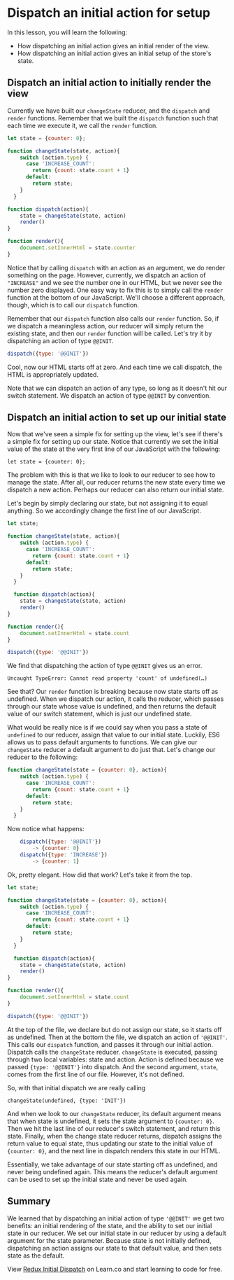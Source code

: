 Dispatch an initial action for setup
==============

In this lesson, you will learn the following:

* How dispatching an initial action gives an initial render of the view.
* How dispatching an initial action gives an initial setup of the store's state.

## Dispatch an initial action to initially render the view

Currently we have built our `changeState` reducer, and the `dispatch` and `render` functions.  Remember that we built the `dispatch` function such that each time we execute it, we call the `render` function.  

```javascript
let state = {counter: 0};

function changeState(state, action){
    switch (action.type) {
      case 'INCREASE_COUNT':
        return {count: state.count + 1}
      default:
        return state;
    }
  }

function dispatch(action){
	state = changeState(state, action)
	render()
}

function render(){
	document.setInnerHtml = state.counter
}
```

Notice that by calling `dispatch` with an action as an argument, we do render something on the page.  However, currently, we dispatch an action of `"INCREASE"` and we see the number one in our HTML, but we never see the number zero displayed.  One easy way to fix this is to simply call the `render` function at the bottom of our JavaScript. We'll choose a different approach, though, which is to call our `dispatch` function.  

Remember that our `dispatch` function also calls our `render` function.  So, if we dispatch a meaningless action, our reducer will simply return the existing state, and then our `render` function will be called.  Let's try it by dispatching an action of type `@@INIT`.

```javascript
dispatch({type: '@@INIT'})
```

Cool, now our HTML starts off at zero.  And each time we call dispatch, the HTML is appropriately updated.  

Note that we can dispatch an action of any type, so long as it doesn't hit our switch statement.  We dispatch an action of type `@@INIT` by convention.

## Dispatch an initial action to set up our initial state

Now that we've seen a simple fix for setting up the view, let's see if there's a simple fix for setting up our state.  Notice that currently we set the initial value of the state at the very first line of our JavaScript with the following:

	let state = {counter: 0};

The problem with this is that we like to look to our reducer to see how to manage the state.  After all, our reducer returns the new state every time we dispatch a new action.  Perhaps our reducer can also return our initial state.  

Let's begin by simply declaring our state, but not assigning it to equal anything.  So we accordingly change the first line of our JavaScript.
```javascript
let state;
```
```javascript
function changeState(state, action){
    switch (action.type) {
      case 'INCREASE_COUNT':
        return {count: state.count + 1}
      default:
        return state;
    }
  }

  function dispatch(action){
	state = changeState(state, action)
	render()
}

function render(){
	document.setInnerHtml = state.count
}

dispatch({type: '@@INIT'})
```

We find that dispatching the action of type `@@INIT` gives us an error.

`Uncaught TypeError: Cannot read property 'count' of undefined(…)`

See that?  Our `render` function is breaking because now state starts off as undefined.  When we dispatch our action, it calls the reducer, which passes through our state whose value is undefined, and then returns the default value of our switch statement, which is just our undefined state.  

What would be really nice is if we could say when you pass a state of `undefined` to our reducer, assign that value to our initial state. Luckily, ES6 allows us to pass default arguments to functions. We can give our `changeState` reducer a default argument to do just that.  Let's change our reducer to the following:

```javascript
function changeState(state = {counter: 0}, action){
    switch (action.type) {
      case 'INCREASE_COUNT':
        return {count: state.count + 1}
      default:
        return state;
    }
  }
```
   Now notice what happens:
```javascript
	dispatch({type: '@@INIT'})
		-> {counter: 0}
	dispatch({type: 'INCREASE'})
		-> {counter: 1}
```

Ok, pretty elegant.  How did that work?  Let's take it from the top.

```javascript
let state;

function changeState(state = {counter: 0}, action){
    switch (action.type) {
      case 'INCREASE_COUNT':
        return {count: state.count + 1}
      default:
        return state;
    }
  }

  function dispatch(action){
	state = changeState(state, action)
	render()
}

function render(){
	document.setInnerHtml = state.count
}

dispatch({type: '@@INIT'})
```

At the top of the file, we declare but do not assign our state, so it starts off as undefined.  Then at the bottom the file, we dispatch an action of `'@@INIT'`.  This calls our `dispatch` function, and passes it through our initial action.  Dispatch calls the `changeState` reducer.  `changeState` is executed, passing through two local variables: state and action.  Action is defined because we passed `{type: '@@INIT'}` into dispatch.  And the second argument, `state`, comes from the first line of our file.  However, it's not defined.

So, with that initial dispatch we are really calling

	changeState(undefined, {type: 'INIT'})

And when we look to our `changeState` reducer, its default argument means that when state is undefined, it sets the state argument to `{counter: 0}`.  Then we hit the last line of our reducer's switch statement, and return this state.  Finally, when the change state reducer returns, dispatch assigns the return value to equal state, thus updating our state to the initial value of `{counter: 0}`, and the next line in dispatch renders this state in our HTML.

Essentially, we take advantage of our state starting off as undefined, and never being undefined again.  This means the reducer's default argument can be used to set up the initial state and never be used again.

## Summary

We learned that by dispatching an initial action of type `'@@INIT'` we get two benefits: an initial rendering of the state, and the ability to set our initial state in our reducer.  We set our initial state in our reducer by using a default argument for the state parameter.  Because state is not initially defined, dispatching an action assigns our state to that default value, and then sets state as the default.

<p class='util--hide'>View <a href='https://learn.co/lessons/redux-initial-dispatch'>Redux Initial Dispatch</a> on Learn.co and start learning to code for free.</p>
